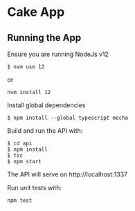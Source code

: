Cake App
========

Running the App
---------------

Ensure you are running NodeJs v12

```
$ nvm use 12
```

or

```
nvm install 12
```

Install global dependencies

```
$ npm install --global typescript mocha
```

Build and run the API with:

```
$ cd api
$ npm install
$ tsc
$ npm start
```

The API will serve on http://localhost:1337

Run unit tests with:

```
npm test
```